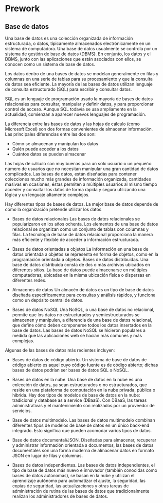 # Prework

## Base de datos

Una base de datos es una colección organizada de información estructurada, o datos, típicamente almacenados electrónicamente en un sistema de computadora. Una base de datos usualmente se controla por un sistema de gestión de base de datos (DBMS). En conjunto, los datos y el DBMS, junto con las aplicaciones que están asociados con ellos, se conocen como un sistema de base de datos.

Los datos dentro de una bases de datos se modelan generalmente en filas y columnas en una serie de tablas para su procesamiento y que la consulta de datos sea eficiente. La mayoría de las bases de datos utilizan lenguaje de consulta estructurado (SQL) para escribir y consultar datos.

SQL es un lenguaje de programación usado la mayoría de bases de datos relacionales para consultar, manipular y definir datos, y para proporcionar control de acceso. Aunque SQL todavía se usa ampliamente en la actualidad, comienzan a aparecer nuevos lenguajes de programación.

La diferencia entre las bases de datos y las hojas de cálculo (como Microsoft Excel) son dos formas convenientes de almacenar información. Las principales diferencias entre las dos son:

- Cómo se almacenan y manipulan los datos
- Quién puede acceder a los datos
- Cuántos datos se pueden almacenar

Las hojas de cálculo son muy buenas para un solo usuario o un pequeño número de usuarios que no necesitan manipular una gran cantidad de datos complicados. Las bases de datos, están diseñadas para contener colecciones mucho más grandes de información organizada, cantidades masivas en ocasiones, éstas permiten a múltiples usuarios al mismo tiempo acceder y consultar los datos de forma rápida y segura utilizando una lógica y un lenguaje altamente complejos.

Hay diferentes tipos de bases de datos. La mejor base de datos depende de cómo la organización pretende utilizar los datos.

- Bases de datos relacionales 
Las bases de datos relacionales se popularizaron en los años ochenta. Los elementos de una base de datos relacional se organizan como un conjunto de tablas con columnas y filas. La tecnología de base de datos relacional proporciona la manera más eficiente y flexible de acceder a información estructurada.

- Bases de datos orientadas a objetos
La información en una base de datos orientada a objetos se representa en forma de objetos, como en la programación orientada a objetos.
Bases de datos distribuidas. Una base de datos distribuida consta de dos o más archivos ubicados en diferentes sitios. La base de datos puede almacenarse en múltiples computadoras, ubicadas en la misma ubicación física o dispersas en diferentes redes.

- Almacenes de datos
Un almacén de datos es un tipo de base de datos diseñada específicamente para consultas y análisis rápidos, y funciona como un depósito central de datos.

- Bases de datos NoSQL
Una NoSQL, o una base de datos no relacional, permite que los datos no estructurados y semiestructurados se almacenen y manipulen, a diferencia de una base de datos relacional, que define cómo deben componerse todos los datos insertados en la base de datos. Las bases de datos NoSQL se hicieron populares a medida que las aplicaciones web se hacían más comunes y más complejas.

Algunas de las bases de datos más recientes incluyen:

- Bases de datos de código abierto. 
Un sistema de base de datos de código abierto es aquel cuyo código fuente es de código abierto; dichas bases de datos podrían ser bases de datos SQL o NoSQL.

- Bases de datos en la nube.
Una base de datos en la nube es una colección de datos, ya sean estructurados o no estructurados, que reside en una plataforma de computación en la nube privada, pública o híbrida. Hay dos tipos de modelos de base de datos en la nube: tradicional y database as a service (DBaaS). Con DBaaS, las tareas administrativas y el mantenimiento son realizados por un proveedor de servicios.

- Base de datos multimodelo. 
Las bases de datos multimodelo combinan diferentes tipos de modelos de base de datos en un único back-end integrado. Esto significa que pueden acomodar varios tipos de datos.

- Base de datos documental/JSON. 
Diseñadas para almacenar, recuperar y administrar información orientada a documentos, las bases de datos documentales son una forma moderna de almacenar datos en formato JSON en lugar de filas y columnas.

- Bases de datos independientes. 
Las bases de datos independientes, el tipo de base de datos más nuevo e innovador (también conocidas como bases de datos autónomas), se basan en la nube y utilizan el aprendizaje autónomo para automatizar el ajuste, la seguridad, las copias de seguridad, las actualizaciones y otras tareas de administración de rutina de las bases de datos que tradicionalmente realizan los administradores de bases de datos.
